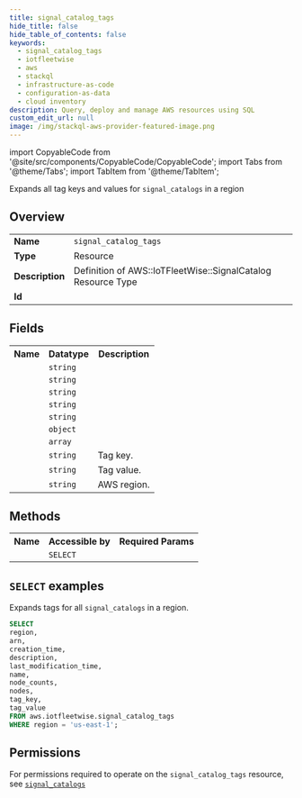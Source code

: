 ```yaml
---
title: signal_catalog_tags
hide_title: false
hide_table_of_contents: false
keywords:
  - signal_catalog_tags
  - iotfleetwise
  - aws
  - stackql
  - infrastructure-as-code
  - configuration-as-data
  - cloud inventory
description: Query, deploy and manage AWS resources using SQL
custom_edit_url: null
image: /img/stackql-aws-provider-featured-image.png
---
```


import CopyableCode from '@site/src/components/CopyableCode/CopyableCode';
import Tabs from '@theme/Tabs';
import TabItem from '@theme/TabItem';

Expands all tag keys and values for <code>signal_catalogs</code> in a region

## Overview
<table>
<tbody>
<tr><td><b>Name</b></td><td><code>signal_catalog_tags</code></td></tr>
<tr><td><b>Type</b></td><td>Resource</td></tr>
<tr><td><b>Description</b></td><td>Definition of AWS::IoTFleetWise::SignalCatalog Resource Type</td></tr>
<tr><td><b>Id</b></td><td><CopyableCode code="aws.iotfleetwise.signal_catalog_tags" /></td></tr>
</tbody>
</table>

## Fields
<table>
<tbody>
<tr><th>Name</th><th>Datatype</th><th>Description</th></tr><tr><td><CopyableCode code="arn" /></td><td><code>string</code></td><td></td></tr>
<tr><td><CopyableCode code="creation_time" /></td><td><code>string</code></td><td></td></tr>
<tr><td><CopyableCode code="description" /></td><td><code>string</code></td><td></td></tr>
<tr><td><CopyableCode code="last_modification_time" /></td><td><code>string</code></td><td></td></tr>
<tr><td><CopyableCode code="name" /></td><td><code>string</code></td><td></td></tr>
<tr><td><CopyableCode code="node_counts" /></td><td><code>object</code></td><td></td></tr>
<tr><td><CopyableCode code="nodes" /></td><td><code>array</code></td><td></td></tr>
<tr><td><CopyableCode code="tag_key" /></td><td><code>string</code></td><td>Tag key.</td></tr>
<tr><td><CopyableCode code="tag_value" /></td><td><code>string</code></td><td>Tag value.</td></tr>
<tr><td><CopyableCode code="region" /></td><td><code>string</code></td><td>AWS region.</td></tr>
</tbody>
</table>

## Methods

<table>
<tbody>
  <tr>
    <th>Name</th>
    <th>Accessible by</th>
    <th>Required Params</th>
  </tr>
  <tr>
    <td><CopyableCode code="list_resources" /></td>
    <td><code>SELECT</code></td>
    <td><CopyableCode code="region" /></td>
  </tr>
</tbody>
</table>

## `SELECT` examples
Expands tags for all <code>signal_catalogs</code> in a region.
```sql
SELECT
region,
arn,
creation_time,
description,
last_modification_time,
name,
node_counts,
nodes,
tag_key,
tag_value
FROM aws.iotfleetwise.signal_catalog_tags
WHERE region = 'us-east-1';
```


## Permissions

For permissions required to operate on the <code>signal_catalog_tags</code> resource, see <a href="/services/iotfleetwise/signal_catalogs/#permissions"><code>signal_catalogs</code></a>

